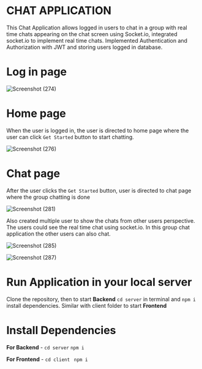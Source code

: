 # CHAT APPLICATION
This Chat Application allows logged in users to chat in a group with real time chats appearing on the chat screen using Socket.io, integrated socket.io to implement real time chats.
Implemented Authentication and Authorization with JWT and storing users logged in database. 

# Log in page
![Screenshot (274)](https://github.com/Shreekar11/Chat-Application/assets/123613407/4b47a938-936c-41d8-8e6b-8cfe8f8c63a9)

# Home page
When the user is logged in, the user is directed to home page where the user can click `Get Started` button to start chatting.

![Screenshot (276)](https://github.com/Shreekar11/Chat-Application/assets/123613407/0fbd03f8-2609-48e5-b65b-0db6538fc0de)

# Chat page
After the user clicks the `Get Started` button, user is directed to chat page where the group chatting is done

![Screenshot (281)](https://github.com/Shreekar11/Chat-Application/assets/123613407/64291997-9122-4b47-8181-77c386771c95)

Also created multiple user to show the chats from other users perspective. The users could see the real time chat using socket.io. In this group chat 
application the other users can also chat.

![Screenshot (285)](https://github.com/Shreekar11/Chat-Application/assets/123613407/7b611a98-8828-46e7-be93-5ec714fd29a8)


![Screenshot (287)](https://github.com/Shreekar11/Chat-Application/assets/123613407/8f50c4fa-5dbd-4873-8c55-905233b5056f)

# Run Application in your local server

Clone the repository, then to start **Backend** `cd server` in terminal and `npm i` install dependencies. Similar with client folder to start **Frontend**
# Install Dependencies

**For Backend** - `cd server` `npm i`

**For Frontend** - `cd client` ` npm i`
